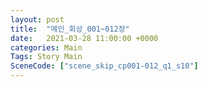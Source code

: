 ```yaml
---
layout: post
title:  "메인_회상_001~012장"
date:   2021-03-28 11:00:00 +0000
categories: Main
Tags: Story Main
SceneCode: ["scene_skip_cp001-012_q1_s10"]
---
```

